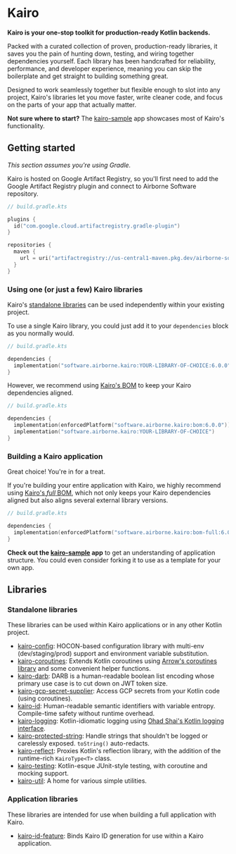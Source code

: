 # Kairo

**Kairo is your one-stop toolkit for production-ready Kotlin backends.**

Packed with a curated collection of proven, production-ready libraries,
it saves you the pain of hunting down, testing, and wiring together dependencies yourself.
Each library has been handcrafted for reliability, performance, and developer experience,
meaning you can skip the boilerplate and get straight to building something great.

Designed to work seamlessly together but flexible enough to slot into any project,
Kairo's libraries let you move faster, write cleaner code,
and focus on the parts of your app that actually matter.

**Not sure where to start?**
The [kairo-sample](https://github.com/hudson155/kairo-sample) app
showcases most of Kairo's functionality.

## Getting started

_This section assumes you're using Gradle._

Kairo is hosted on Google Artifact Registry,
so you'll first need to add the Google Artifact Registry plugin
and connect to Airborne Software repository.

```kotlin
// build.gradle.kts

plugins {
  id("com.google.cloud.artifactregistry.gradle-plugin")
}

repositories {
  maven {
    url = uri("artifactregistry://us-central1-maven.pkg.dev/airborne-software/maven")
  }
}
```

### Using one (or just a few) Kairo libraries

Kairo's [standalone libraries](#standalone-libraries)
can be used independently within your existing project.

To use a single Kairo library,
you could just add it to your `dependencies` block as you normally would.

```kotlin
// build.gradle.kts

dependencies {
  implementation("software.airborne.kairo:YOUR-LIBRARY-OF-CHOICE:6.0.0")
}
```

However, we recommend using [Kairo's BOM](./bom)
to keep your Kairo dependencies aligned.

```kotlin
// build.gradle.kts

dependencies {
  implementation(enforcedPlatform("software.airborne.kairo:bom:6.0.0"))
  implementation("software.airborne.kairo:YOUR-LIBRARY-OF-CHOICE")
}
```

### Building a Kairo application

Great choice! You're in for a treat.

If you're building your entire application with Kairo,
we highly recommend using [Kairo's _full_ BOM](./bom-full),
which not only keeps your Kairo dependencies aligned
but also aligns several external library versions.

```kotlin
// build.gradle.kts

dependencies {
  implementation(enforcedPlatform("software.airborne.kairo:bom-full:6.0.0"))
}
```

**Check out the [kairo-sample](https://github.com/hudson155/kairo-sample) app**
to get an understanding of application structure.
You could even consider forking it to use as a template for your own app.

## Libraries

### Standalone libraries

These libraries can be used within Kairo applications
or in any other Kotlin project.

- [kairo-config](./kairo-config):
  HOCON-based configuration library
  with multi-env (dev/staging/prod) support and environment variable substitution.
- [kairo-coroutines](./kairo-coroutines):
  Extends Kotlin coroutines
  using [Arrow's coroutines library](https://arrow-kt.io/learn/coroutines/)
  and some convenient helper functions.
- [kairo-darb](./kairo-darb):
  DARB is a human-readable boolean list encoding
  whose primary use case is to cut down on JWT token size.
- [kairo-gcp-secret-supplier](./kairo-gcp-secret-supplier):
  Access GCP secrets from your Kotlin code (using coroutines).
- [kairo-id](./kairo-id):
  Human-readable semantic identifiers with variable entropy.
  Compile-time safety without runtime overhead.
- [kairo-logging](./kairo-logging):
  Kotlin-idiomatic logging using [Ohad Shai's Kotlin logging interface](https://github.com/oshai/kotlin-logging).
- [kairo-protected-string](./kairo-protected-string):
  Handle strings that shouldn't be logged or carelessly exposed.
  `toString()` auto-redacts.
- [kairo-reflect](./kairo-reflect):
  Proxies Kotlin's reflection library,
  with the addition of the runtime-rich `KairoType<T>` class.
- [kairo-testing](./kairo-testing):
  Kotlin-esque JUnit-style testing, with coroutine and mocking support.
- [kairo-util](./kairo-util):
  A home for various simple utilities.

### Application libraries

These libraries are intended for use when building a full application with Kairo.

- [kairo-id-feature](./kairo-id/feature):
  Binds Kairo ID generation for use within a Kairo application.
